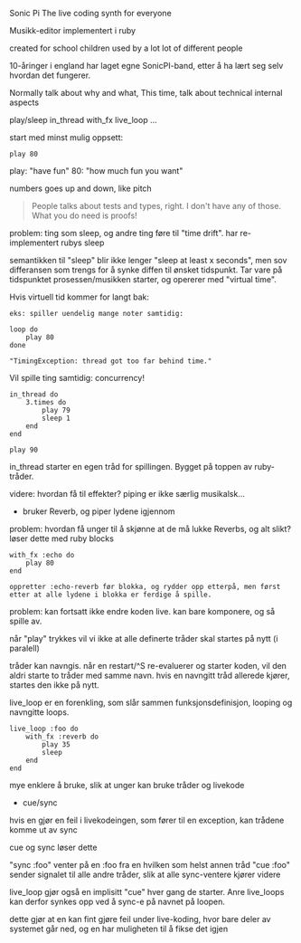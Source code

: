 Sonic Pi 
The live coding synth for everyone

Musikk-editor implementert i ruby

created for school children
used by a lot lot of different people

10-åringer i england har laget egne SonicPI-band, etter å ha lært seg selv hvordan det fungerer.

Normally talk about why and what,
This time, talk about technical internal aspects


play/sleep
in_thread
with_fx
live_loop
...


start med minst mulig oppsett:

	play 80

play: "have fun"
80: "how much fun you want"

numbers goes up and down, like pitch

> People talks about tests and types, right. I don't have any of those. What you do need is proofs!

problem: ting som sleep, og andre ting føre til "time drift".
har re-implementert rubys sleep

semantikken til "sleep" blir ikke lenger "sleep at least x seconds", men sov differansen som trengs for å synke diffen til ønsket tidspunkt. Tar vare på tidspunktet prosessen/musikken starter, og opererer med "virtual time".

Hvis virtuell tid kommer for langt bak:

	eks: spiller uendelig mange noter samtidig:

	loop do
		play 80
	done

	"TimingException: thread got too far behind time."

Vil spille ting samtidig: concurrency!

	in_thread do
		3.times do
			play 79
			sleep 1
		end
	end

	play 90

in_thread starter en egen tråd for spillingen. Bygget på toppen av ruby-tråder.

videre: hvordan få til effekter? piping er ikke særlig musikalsk...

- bruker Reverb, og piper lydene igjennom

problem: hvordan få unger til å skjønne at de må lukke Reverbs, og alt slikt? løser dette med ruby blocks

	with_fx :echo do
		play 80
	end

	oppretter :echo-reverb før blokka, og rydder opp etterpå, men først etter at alle lydene i blokka er ferdige å spille.

problem: kan fortsatt ikke endre koden live. kan bare komponere, og så spille av.

når "play" trykkes vil vi ikke at alle definerte tråder skal startes på nytt (i paralell)

tråder kan navngis. når en restart/^S re-evaluerer og starter koden, vil den aldri starte to tråder med samme navn. hvis en navngitt tråd allerede kjører, startes den ikke på nytt.

live_loop er en forenkling, som slår sammen funksjonsdefinisjon, looping og navngitte loops.

	live_loop :foo do
		with_fx :reverb do
			play 35
			sleep
		end
	end

mye enklere å bruke, slik at unger kan bruke tråder og livekode

- cue/sync

hvis en gjør en feil i livekodeingen, som fører til en exception, kan trådene komme ut av sync

cue og sync løser dette

"sync :foo" venter på en :foo fra en hvilken som helst annen tråd
"cue :foo" sender signalet til alle andre tråder, slik at alle sync-ventere kjører videre

live_loop gjør også en implisitt "cue" hver gang de starter. Anre live_loops kan derfor synkes opp ved å sync-e på navnet på loopen.

dette gjør at en kan fint gjøre feil under live-koding, hvor bare deler av systemet går ned, og en har muligheten til å fikse det igjen

